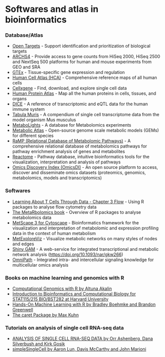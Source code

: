 # Softwares and atlas in bioinformatics

### Database/Atlas

- [Open Targets](https://platform.opentargets.org/) - Support identification and prioritization of biological targets 
- [ARCHS4](https://maayanlab.cloud/archs4/index.html) - Provide access to gene counts from HiSeq 2000, HiSeq 2500 and NextSeq 500 platforms for human and mouse experiments from GEO and SRA
- [GTEx](https://www.gtexportal.org/home/) - Tissue-specific gene expression and regulation
- [Human Cell Atlas (HCA)](https://data.humancellatlas.org/) - Comprehensive reference maps of all human cells
- [Cellxgene](https://cellxgene.cziscience.com/) - Find, download, and explore single cell data
- [Human Protein Atlas](https://www.proteinatlas.org/) - Map all the human proteins in cells, tissues, and organs
- [DICE](https://dice-database.org/) - A reference of transcriptomic and eQTL data for the human immune system
- [Tabula Muris](https://tabula-muris.ds.czbiohub.org/) - A compendium of single cell transcriptome data from the model organism Mus musculus
- [MetaboLights](https://www.ebi.ac.uk/metabolights/index) - A database for Metabolomics experiments
- [Metabolic Atlas](https://metabolicatlas.org/) - Open-source genome scale metabolic models (GEMs) for different species
- [RaMP (Relational Database of Metabolomic Pathways)](https://github.com/ncats/RaMP-DB/) - A comprehensive relational database of metabolomics pathways for pathway enrichment analysis of genes and metabolites
- [Reactome](https://reactome.org/) - Pathway database, intuitive bioinformatics tools for the visualization, interpretation and analysis of pathways
- [Omics Discovery Index (OmicsDI)](https://www.omicsdi.org/) - An open source platform to access, discover and disseminate omics datasets (proteomics, genomics, metabolomics, models and transcriptomics)

### Softwares
- [Learning About T Cells Through Data - Chapter 3 Flow](https://tcelldata.hammerlab.org/flow.html) - Using R packages to analyse flow cytometry data
- [The MetaRbolomics book](https://rformassspectrometry.github.io/metaRbolomics-book/) - Overview of R packages to analyse metabolomics data
- [MetScape 3 for Cytoscape](http://metscape.ncibi.org/index.html) - Bioinformatics framework for the visualization and interpretation of metabolomic and expression profiling data in the context of human metabolism
- [MetExploreViz](https://metexplore.toulouse.inrae.fr/metexploreViz/doc/index.php) - Visualize metabolic networks on many styles of nodes and edges
- [Shiny GAM](https://artyomovlab.wustl.edu/shiny/gam/) - A web-service for integrated transcriptional and metabolic network analysis (https://doi.org/10.1093/nar/gkw266)
- [OmniPath](https://omnipathdb.org/) - Integrated intra- and intercellular signaling knowledge for multicellular omics analysis

### Books on machine learning and genomics with R
- [Computational Genomics with R by Altuna Akalin](http://compgenomr.github.io/book/)
- [Introduction to Bioinformatics and Computational Biology for STAT115/215 BIO/BST282 at Harvard University](https://liulab-dfci.github.io/bioinfo-combio/)
- [Hands-On Machine Learning with R by Bradley Boehmke and Brandon Greenwell](https://bradleyboehmke.github.io/HOML/)
- [The caret Package by Max Kuhn](https://topepo.github.io/caret/index.html)

### Tutorials on analysis of single cell RNA-seq data
- [ANALYSIS OF SINGLE CELL RNA-SEQ DATA by Orr Ashenberg, Dana Silverbush and Kirk Gosik](https://broadinstitute.github.io/2020_scWorkshop/)
- [simpleSingleCell by Aaron Lun, Davis McCarthy and John Marioni](https://doi.org/doi:10.18129/B9.bioc.simpleSingleCell)

